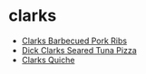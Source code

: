 # clarks

 * [Clarks Barbecued Pork Ribs](index/c/clarks-barbecued-pork-ribs-657.json)
 * [Dick Clarks Seared Tuna Pizza](index/d/dick-clarks-seared-tuna-pizza-108264.json)
 * [Clarks Quiche](index/c/clarks-quiche.json)
